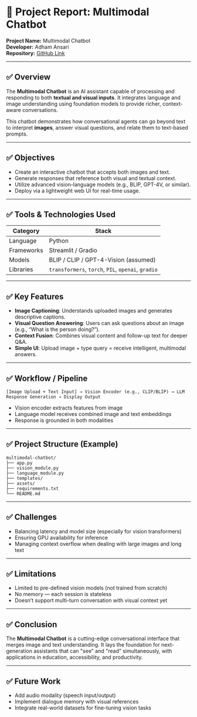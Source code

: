 
# 📄 Project Report: Multimodal Chatbot

**Project Name:** Multimodal Chatbot  
**Developer:** Adham Ansari  
**Repository:** [GitHub Link](https://github.com/KeSi-AN/multimodal-chatbot)

---

## ✅ Overview

The **Multimodal Chatbot** is an AI assistant capable of processing and responding to both **textual and visual inputs**. It integrates language and image understanding using foundation models to provide richer, context-aware conversations.

This chatbot demonstrates how conversational agents can go beyond text to interpret **images**, answer visual questions, and relate them to text-based prompts.

---

## ✅ Objectives

- Create an interactive chatbot that accepts both images and text.
- Generate responses that reference both visual and textual context.
- Utilize advanced vision-language models (e.g., BLIP, GPT-4V, or similar).
- Deploy via a lightweight web UI for real-time usage.

---

## ✅ Tools & Technologies Used

| Category          | Stack                                     |
|-------------------|-------------------------------------------|
| Language          | Python                                    |
| Frameworks        | Streamlit / Gradio                        |
| Models            | BLIP / CLIP / GPT-4-Vision (assumed)      |
| Libraries         | `transformers`, `torch`, `PIL`, `openai`, `gradio` |

---

## ✅ Key Features

- **Image Captioning**: Understands uploaded images and generates descriptive captions.
- **Visual Question Answering**: Users can ask questions about an image (e.g., “What is the person doing?”).
- **Context Fusion**: Combines visual content and follow-up text for deeper Q&A.
- **Simple UI**: Upload image + type query = receive intelligent, multimodal answers.

---

## ✅ Workflow / Pipeline

```plaintext
[Image Upload + Text Input] → Vision Encoder (e.g., CLIP/BLIP) → LLM Response Generation → Display Output
```

- Vision encoder extracts features from image
- Language model receives combined image and text embeddings
- Response is grounded in both modalities

---

## ✅ Project Structure (Example)

```
multimodal-chatbot/
├── app.py
├── vision_module.py
├── language_module.py
├── templates/
├── assets/
├── requirements.txt
└── README.md
```

---

## ✅ Challenges

- Balancing latency and model size (especially for vision transformers)
- Ensuring GPU availability for inference
- Managing context overflow when dealing with large images and long text

---

## ✅ Limitations

- Limited to pre-defined vision models (not trained from scratch)
- No memory — each session is stateless
- Doesn’t support multi-turn conversation with visual context yet

---

## ✅ Conclusion

The **Multimodal Chatbot** is a cutting-edge conversational interface that merges image and text understanding. It lays the foundation for next-generation assistants that can "see" and "read" simultaneously, with applications in education, accessibility, and productivity.

---

## ✅ Future Work

- Add audio modality (speech input/output)
- Implement dialogue memory with visual references
- Integrate real-world datasets for fine-tuning vision tasks
